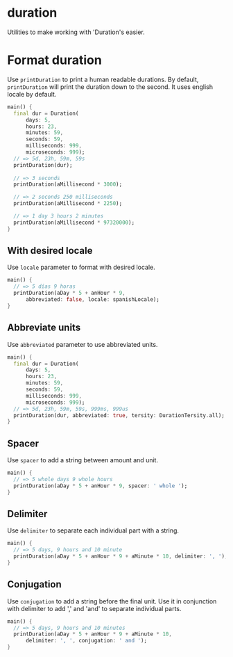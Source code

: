 # duration

Utilities to make working with 'Duration's easier.

# Format duration

Use `printDuration` to print a human readable durations. By default, `printDuration` 
will print the duration down to the second. It uses english locale by default.

```dart
main() {
  final dur = Duration(
      days: 5,
      hours: 23,
      minutes: 59,
      seconds: 59,
      milliseconds: 999,
      microseconds: 999);
  // => 5d, 23h, 59m, 59s
  printDuration(dur);
  
  // => 3 seconds
  printDuration(aMillisecond * 3000);

  // => 2 seconds 250 milliseconds
  printDuration(aMillisecond * 2250);

  // => 1 day 3 hours 2 minutes
  printDuration(aMillisecond * 97320000);
}
```

## With desired locale

Use `locale` parameter to format with desired locale.

```dart
main() {
  // => 5 días 9 horas
  printDuration(aDay * 5 + anHour * 9,
      abbreviated: false, locale: spanishLocale);
}
```

## Abbreviate units

Use `abbreviated` parameter to use abbreviated units.

```dart
main() {
  final dur = Duration(
      days: 5,
      hours: 23,
      minutes: 59,
      seconds: 59,
      milliseconds: 999,
      microseconds: 999);
  // => 5d, 23h, 59m, 59s, 999ms, 999us
  printDuration(dur, abbreviated: true, tersity: DurationTersity.all);
}
```

## Spacer

Use `spacer` to add a string between amount and unit.

```dart
main() {
  // => 5 whole days 9 whole hours
  printDuration(aDay * 5 + anHour * 9, spacer: ' whole ');
}
```

## Delimiter

Use `delimiter` to separate each individual part with a string.

```dart
main() {
  // => 5 days, 9 hours and 10 minute
  printDuration(aDay * 5 + anHour * 9 + aMinute * 10, delimiter: ', ');
}
```

## Conjugation

Use `conjugation` to add a string before the final unit. Use it in conjunction with
delimiter to add ',' and 'and' to separate individual parts.

```dart
main() {
  // => 5 days, 9 hours and 10 minutes
  printDuration(aDay * 5 + anHour * 9 + aMinute * 10,
      delimiter: ', ', conjugation: ' and ');
}
```